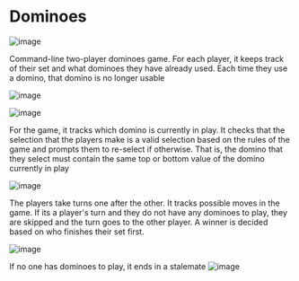 # Dominoes

![image](https://user-images.githubusercontent.com/63077056/227746986-59ea8a9f-be69-46be-9d17-451aaf5cb4b1.png)

Command-line two-player dominoes game. For each player, it keeps track of their set and what dominoes they have already used. Each time they use a domino, that domino is no longer usable


![image](https://user-images.githubusercontent.com/63077056/227746870-07dd8a51-91d2-4121-b76d-bbdef943cf70.png)

![image](https://user-images.githubusercontent.com/63077056/227746871-37b3fbab-fb52-4e82-84ba-497f752ec1ab.png)

For the game, it tracks which domino is currently in play. It checks that the selection that the players make is a valid selection based on the rules of the game and prompts them to re-select if otherwise. That is, the domino that they select must contain the same top or bottom value of the domino currently in play 

![image](https://user-images.githubusercontent.com/63077056/227746875-fe030529-8522-4bcd-a2f7-26f990976649.png)

The players take turns one after the other. It tracks possible moves in the game. If its a player's turn and they do not have any dominoes to play, they are skipped and the turn goes to the other player. A winner is decided based on who finishes their set first. 

![image](https://user-images.githubusercontent.com/63077056/227747437-9986bf27-184f-459b-9b3f-80afe70c0ec8.png)

If no one has dominoes to play, it ends in a stalemate 
![image](https://user-images.githubusercontent.com/63077056/227747433-5e3fa791-a716-4266-b30a-435097b97cd0.png)

